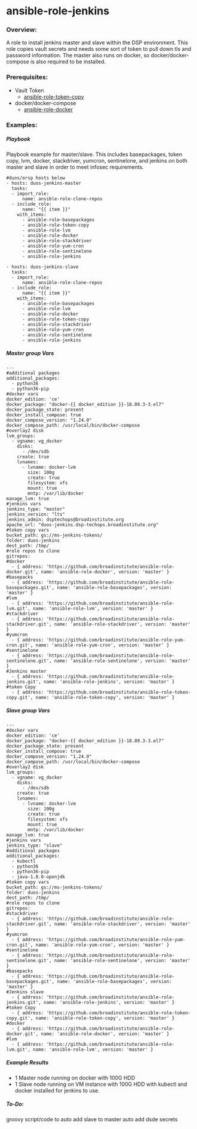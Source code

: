 # ansible-role-jenkins

### Overview:
A role to install jenkins master and slave within the DSP  environment. This role copies vault secrets and needs some sort of token to pull down tls and password information. The master also runs on docker, so docker/docker-compose is also required to be installed.

### Prerequisites:
- Vault Token
  - [ansible-role-token-copy](https://github.com/broadinstitute/ansible-role-token-copy)
- docker/docker-compose
  - [ansible-role-docker](https://github.com/broadinstitute/ansible-role-docker)


### Examples:
##### Playbook
Playbook example for master/slave. This includes basepackages, token copy, lvm, docker, stackdriver, yumcron, sentinelone, and jenkins on both master and slave in order to meet infosec requirements.
```
#duos/orsp hosts below
- hosts: duos-jenkins-master
  tasks:
  - import_role:
      name: ansible-role-clone-repos
  - include_role:
      name: "{{ item }}"
    with_items:
      - ansible-role-basepackages
      - ansible-role-token-copy
      - ansible-role-lvm
      - ansible-role-docker
      - ansible-role-stackdriver
      - ansible-role-yum-cron
      - ansible-role-sentinelone
      - ansible-role-jenkins

- hosts: duos-jenkins-slave
  tasks:
  - import_role:
      name: ansible-role-clone-repos
  - include_role:
      name: "{{ item }}"
    with_items:
      - ansible-role-basepackages
      - ansible-role-lvm
      - ansible-role-docker
      - ansible-role-token-copy
      - ansible-role-stackdriver
      - ansible-role-yum-cron
      - ansible-role-sentinelone
      - ansible-role-jenkins
```
##### Master group Vars
```
---
#additional packages
additional_packages:
  - python36
  - python36-pip
#docker vars
docker_edition: 'ce'
docker_package: "docker-{{ docker_edition }}-18.09.3-3.el7"
docker_package_state: present
docker_install_compose: true
docker_compose_version: "1.24.0"
docker_compose_path: /usr/local/bin/docker-compose
#overlay2 disk
lvm_groups:
  - vgname: vg_docker
    disks:
      - /dev/sdb
    create: true
    lvnames:
      - lvname: docker-lvm
        size: 100g
        create: true
        filesystem: xfs
        mount: true
        mntp: /var/lib/docker
manage_lvm: true
#jenkins vars
jenkins_type: "master"
jenkins_version: "lts"
jenkins_admin: dsptechops@broadinstitute.org
apache_url: "duos-jenkins.dsp-techops.broadinstitute.org"
#token copy vars
bucket_path: gs://ms-jenkins-tokens/
folder: duos-jenkins
dest_path: /tmp/
#role repos to clone
gitrepos:
#docker
  - { address: 'https://github.com/broadinstitute/ansible-role-docker.git', name: 'ansible-role-docker', version: 'master' }
#basepacks
  - { address: 'https://github.com/broadinstitute/ansible-role-basepackages.git', name: 'ansible-role-basepackages', version: 'master' }
#lvm
  - { address: 'https://github.com/broadinstitute/ansible-role-lvm.git', name: 'ansible-role-lvm', version: 'master' }
#stackdriver
  - { address: 'https://github.com/broadinstitute/ansible-role-stackdriver.git', name: 'ansible-role-stackdriver', version: 'master' }
#yumcron
  - { address: 'https://github.com/broadinstitute/ansible-role-yum-cron.git', name: 'ansible-role-yum-cron', version: 'master' }
#sentinelone
  - { address: 'https://github.com/broadinstitute/ansible-role-sentinelone.git', name: 'ansible-role-sentinelone', version: 'master' }
#Jenkins master
  - { address: 'https://github.com/broadinstitute/ansible-role-jenkins.git', name: 'ansible-role-jenkins', version: 'master' }
#token Copy
  - { address: 'https://github.com/broadinstitute/ansible-role-token-copy.git', name: 'ansible-role-token-copy', version: 'master' }
```
##### Slave group Vars
```
---
#docker vars
docker_edition: 'ce'
docker_package: "docker-{{ docker_edition }}-18.09.3-3.el7"
docker_package_state: present
docker_install_compose: true
docker_compose_version: "1.24.0"
docker_compose_path: /usr/local/bin/docker-compose
#overlay2 disk
lvm_groups:
  - vgname: vg_docker
    disks:
      - /dev/sdb
    create: true
    lvnames:
      - lvname: docker-lvm
        size: 100g
        create: true
        filesystem: xfs
        mount: true
        mntp: /var/lib/docker
manage_lvm: true
#jenkins vars
jenkins_type: "slave"
#additional packages
additional_packages:
  - kubectl
  - python36
  - python36-pip
  - java-1.8.0-openjdk
#token copy vars
bucket_path: gs://ms-jenkins-tokens/
folder: duos-jenkins
dest_path: /tmp/
#role repos to clone
gitrepos:
#stackdriver
  - { address: 'https://github.com/broadinstitute/ansible-role-stackdriver.git', name: 'ansible-role-stackdriver', version: 'master' }
#yumcron
  - { address: 'https://github.com/broadinstitute/ansible-role-yum-cron.git', name: 'ansible-role-yum-cron', version: 'master' }
#sentinelone
  - { address: 'https://github.com/broadinstitute/ansible-role-sentinelone.git', name: 'ansible-role-sentinelone', version: 'master' }
#basepacks
  - { address: 'https://github.com/broadinstitute/ansible-role-basepackages.git', name: 'ansible-role-basepackages', version: 'master' }
#Jenkins slave
  - { address: 'https://github.com/broadinstitute/ansible-role-jenkins.git', name: 'ansible-role-jenkins', version: 'master' }
#token Copy
  - { address: 'https://github.com/broadinstitute/ansible-role-token-copy.git', name: 'ansible-role-token-copy', version: 'master' }
#docker
  - { address: 'https://github.com/broadinstitute/ansible-role-docker.git', name: 'ansible-role-docker', version: 'master' }
#lvm
  - { address: 'https://github.com/broadinstitute/ansible-role-lvm.git', name: 'ansible-role-lvm', version: 'master' }
  ```
  ##### Example Results
  - 1 Master node running on docker with 100G HDD
  - 1 Slave node running on VM instance with 100G HDD with kubectl and docker installed for jenkins to use.

  ##### To-Do:
  groovy script/code to auto add slave to master
  auto add dsde secrets
  
